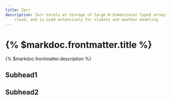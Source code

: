 ```yaml
---
title: Zarr
description: Zarr excels at storage of large N-dimensional typed arrays on the
    cloud, and is used extensively for climate and weather modeling
---
```


# {% $markdoc.frontmatter.title %}

{% $markdoc.frontmatter.description %}

## Subhead1

## Subhead2
